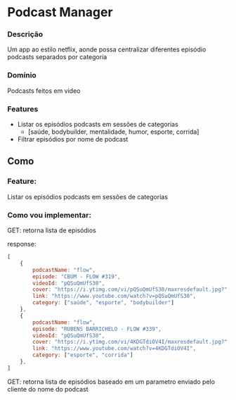 # Podcast Manager

### Descrição
Um app ao estilo netflix, aonde possa centralizar diferentes episódio podcasts
separados por categoria

### Domínio
Podcasts feitos em video

### Features
- Listar os episódios podcasts em sessões de categorias
    - [saúde, bodybuilder, mentalidade, humor, esporte, corrida]
- Filtrar episódios por nome de podcast

## Como

### Feature:
 Listar os episódios podcasts em sessões de categorias

### Como vou implementar:
GET: retorna lista de episódios

response:
```js
[
    {
        podcastName: "flow",
        episode: "CBUM - FLOW #319",
        videoId: "pQSuQmUfS30",
        cover: "https://i.ytimg.com/vi/pQSuQmUfS30/maxresdefault.jpg?",
        link: "https://www.youtube.com/watch?v=pQSuQmUfS30",
        category: ["saúde", "esporte", "bodybuilder"]
    },
    {
        podcastName: "flow",
        episode: "RUBENS BARRICHELO - FLOW #339",
        videoId: "pQSuQmUfS30",
        cover: "https://i.ytimg.com/vi/4KDGTdiOV4I/maxresdefault.jpg?",
        link: "https://www.youtube.com/watch?v=4KDGTdiOV4I",
        category: ["esporte", "corrida"]
    },
]
```

GET: retorna lista de episódios baseado em um parametro enviado
pelo cliente do nome do podcast